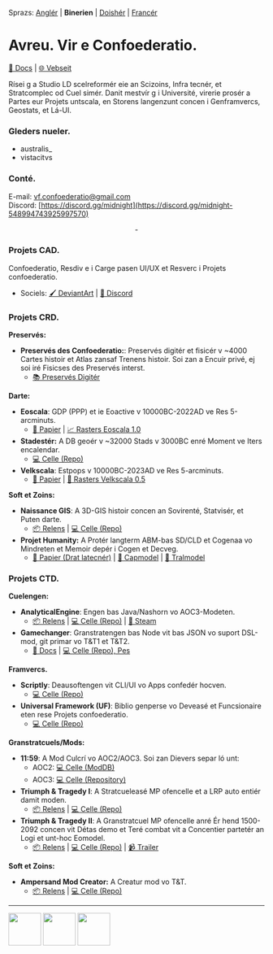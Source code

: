 Sprazs: [Anglér](https://github.com/Confoederatio/Confoederatio/blob/main/README.md) | **Binerien** | [Doishér](https://github.com/Confoederatio/Confoederatio/blob/main/README_DE.md) | [Francér](https://github.com/Confoederatio/Confoederatio/blob/main/README_FR.md)

# Avreu. Vir e Confoederatio.

[📝 Docs](https://confoederatiodocs.info) | [🌐 Vebseit](https://confoederatio.org)

Rísei g a Studio LD scelreformér eie an Scizoins, Infra tecnér, et Stratcomplec od Cuel simér. Danit mestvír g i Université, virerie prosér a Partes eur Projets untscala, en Storens langenzunt concen i Genframvercs, Geostats, et Lá-UI.

### Gleders nueler.
- australis_
- vistacitvs

### Conté.

E-mail: vf.confoederatio@gmail.com<br>
Discord: [https://discord.gg/midnight](https://discord.gg/midnight-548994743925997570)

<div align = "center">-</div>

### Projets CAD.

Confoederatio, Resdiv e i Carge pasen UI/UX et Resverc i Projets confoederatio.
  - Sociels: [🖌️ DeviantArt](https://www.deviantart.com/australiszero) | [💬 Discord](https://discord.com/channels/548994743925997570/964504182625296415)

### Projets CRD.
__Preservés:__
- **Preservés des Confoederatio:**: Preservés digitér et fisicér v ~4000 Cartes histoir et Atlas zansaf Trenens histoir. Soi zan a Encuir privé, ej soi iré Fisicses des Preservés interst.
  - [📚 Preservés Digitér](https://discord.com/channels/548994743925997570/1087880811501600788)

__Darte:__
- **Eoscala**: GDP (PPP) et ie Eoactive v 10000BC-2022AD ve Res 5-arcminuts.
  -  [📝 Papier](https://github.com/Confoederatio/Eoscala-Velkscala/blob/main/Eoscala%201.0-Velkscala%200.5%20-%20A%20Gridded%20Reconstruction%20of%20Global%20GDP%20and%20Population%20from%2010000BC%20to%20the%20Present.pdf) | [📈 Rasters Eoscala 1.0](https://github.com/Confoederatio/Eoscala-Velkscala/tree/main/eoscala_1.2)
- **Stadestér:** A DB geoér v ~32000 Stads v 3000BC enré Moment ve Iters encalendar.
  - [💻 Celle (Repo)](https://github.com/Confoederatio/Stadester)
- **Velkscala**: Estpops v 10000BC-2023AD ve Res 5-arcminuts.
  - [📝 Papier](https://github.com/Confoederatio/Eoscala-Velkscala/blob/main/Eoscala%201.0-Velkscala%200.5%20-%20A%20Gridded%20Reconstruction%20of%20Global%20GDP%20and%20Population%20from%2010000BC%20to%20the%20Present.pdf) | [👥 Rasters Velkscala 0.5](https://github.com/Confoederatio/Eoscala-Velkscala/tree/main/velkscala_0.7)

__Soft et Zoins:__
- **Naissance GIS**: A 3D-GIS histoir concen an Sovirenté, Statvisér, et Puten darte.
  - [📦 Relens](https://github.com/Confoederatio/Naissance/releases) | [💻 Celle (Repo)](https://github.com/Confoederatio/Naissance)
- **Projet Humanity:** A Protér langterm ABM-bas SD/CLD et Cogenaa vo Mindreten et Memoir depér i Cogen et Decveg.
  -  [📝 Papier (Drat latecnér)](https://docs.google.com/document/d/1pmYnD0pVYnxatR96WDLCmsKMFMa_4ROOBp_nt2eg8hY/edit?usp=sharing) | [🧠 Capmodel](https://drive.google.com/file/d/1nligSIH0zylj2unhM5-ir3MLNQuIjUvJ/view?usp=sharing) | [:bug: Tralmodel](https://drive.google.com/file/d/1w4x3bH_XQqSvrUZIVc_Jn-eNEYt5R90s/view?usp=sharing)

### Projets CTD.
__Cuelengen:__
- **AnalyticalEngine**: Engen bas Java/Nashorn vo AOC3-Modeten.
  - [📦 Relens](https://github.com/Confoederatio/AnalyticalEngine/releases) | [💻 Celle (Repo)](https://github.com/Confoederatio/AnalyticalEngine/releases) | [🚂 Steam](https://steamcommunity.com/sharedfiles/filedetails/?id=3429582135)
- **Gamechanger**: Granstratengen bas Node vit bas JSON vo suport DSL-mod, git primar vo T&T1 et T&T2.
  - [📑 Docs](https://docs.google.com/document/d/1uLfSMooByn0jtm6hfKK8rn8c9Qj9FCWv8JibFgOQwhc/edit?usp=sharing) | [💻 Celle (Repo), Pes](https://github.com/Confoederatio/TriumphAndTragedy/tree/main/common)
  
__Framvercs.__
- **Scriptly**: Deausoftengen vit CLI/UI vo Apps confedér hocven.
  - [💻 Celle (Repo)](https://github.com/Confoederatio/Scriptly) 
- **Universal Framework (UF)**: Biblio genperse vo Deveasé et Funcsionaire eten rese Projets confoederatio.
  - [💻 Celle (Repo)](https://github.com/Confoederatio/UniversalFramework)

__Granstratcuels/Mods:__
- **11:59**: A Mod Culcrí vo AOC2/AOC3. Soi zan Dievers separ ló unt:
  - AOC2: [💻 Celle (ModDB)](https://www.moddb.com/mods/1159-a-cold-war-mod)
  - AOC3: [💻 Celle (Repository)](https://github.com/Confoederatio/AnalyticalEngine/tree/main/src/mods/11.59)
- **Triumph & Tragedy I**: A Stratcueleasé MP ofencelle et a LRP auto entiér damit moden. 
  - [📦 Relens](https://github.com/Confoederatio/RP5.2/releases) | [💻 Celle (Repo)](https://github.com/Confoederatio/RP5.2)
- **Triumph & Tragedy II**: A Granstratcuel MP ofencelle anré Ér hend 1500-2092 concen vit Détas demo et Teré combat vit a Concentier partetér an Logi et unt-hoc Eomodel.
  - [📦 Relens](https://github.com/Confoederatio/TriumphAndTragedy/releases) | [💻 Celle (Repo)](https://github.com/Confoederatio/TriumphAndTragedy) | [📹 Trailer](https://www.youtube.com/watch?v=JGFcmBfLEp0)

__Soft et Zoins:__
- **Ampersand Mod Creator:** A Creatur mod vo T&T.
  - [📦 Relens](https://github.com/Confoederatio/Ampersand-Mod-Creator/releases) | [💻 Celle (Repo)](https://github.com/Confoederatio/Ampersand-Mod-Creator)
 
---

<img src = "https://i.postimg.cc/FKyWCxNh/cad-light-logo.png" height = "64"> <img src = "https://i.postimg.cc/8CKkNXk2/crd-light-logo.png" height = "64"> <img src = "https://i.postimg.cc/hjTYphY2/ctd-light-logo.png" height = "64">

